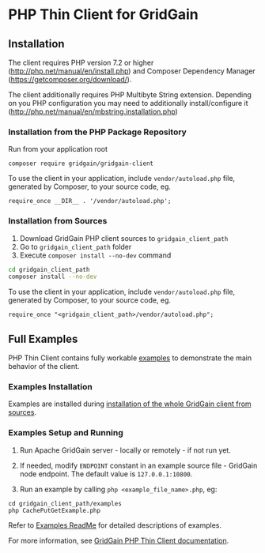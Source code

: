 # PHP Thin Client for GridGain #

## Installation ##

The client requires PHP version 7.2 or higher (http://php.net/manual/en/install.php) and Composer Dependency Manager (https://getcomposer.org/download/).

The client additionally requires PHP Multibyte String extension. Depending on you PHP configuration you may need to additionally install/configure it (http://php.net/manual/en/mbstring.installation.php)

### Installation from the PHP Package Repository ###

Run from your application root
```
composer require gridgain/gridgain-client
```

To use the client in your application, include `vendor/autoload.php` file, generated by Composer, to your source code, eg.
```
require_once __DIR__ . '/vendor/autoload.php';
```

### Installation from Sources ###

1. Download GridGain PHP client sources to `gridgain_client_path`
2. Go to `gridgain_client_path` folder
3. Execute `composer install --no-dev` command

```bash
cd gridgain_client_path
composer install --no-dev
```

To use the client in your application, include `vendor/autoload.php` file, generated by Composer, to your source code, eg.
```
require_once "<gridgain_client_path>/vendor/autoload.php";
```

## Full Examples ##

PHP Thin Client contains fully workable [examples](./examples) to demonstrate the main behavior of the client.

### Examples Installation ###

Examples are installed during [installation of the whole GridGain client from sources](#installation-from-sources).

### Examples Setup and Running ###

1. Run Apache GridGain server - locally or remotely - if not run yet.

2. If needed, modify `ENDPOINT` constant in an example source file - GridGain node endpoint. The default value is `127.0.0.1:10800`.

3. Run an example by calling `php <example_file_name>.php`, eg:
```
cd gridgain_client_path/examples
php CachePutGetExample.php
```

Refer to [Examples ReadMe](./examples/README.md) for detailed descriptions of examples.

For more information, see [GridGain PHP Thin Client documentation](https://www.gridgain.com/docs/latest/developers-guide/thin-clients/php-thin-client).